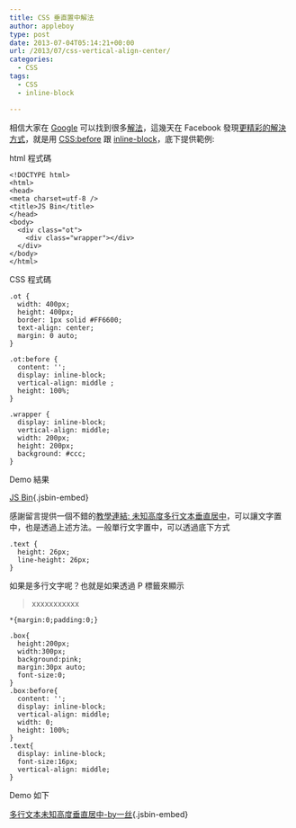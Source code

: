 ```yaml
---
title: CSS 垂直置中解法
author: appleboy
type: post
date: 2013-07-04T05:14:21+00:00
url: /2013/07/css-vertical-align-center/
categories:
  - CSS
tags:
  - CSS
  - inline-block

---
```

相信大家在 <a href="http://www.google.com" target="_blank">Google</a> 可以找到很多<a href="https://www.google.com.tw/search?q=css+vertical-align+center&ie=utf-8&oe=utf-8&aq=t&rls=org.mozilla:en-US:official&client=firefox-a" target="_blank">解法</a>，這幾天在 Facebook 發現<a href="https://www.facebook.com/josephj6802/posts/10200920251622230" target="_blank">更精彩的解決方式</a>，就是用 <a href="http://www.w3schools.com/cssref/sel_before.asp" target="_blank">CSS:before</a> 跟 <a href="http://www.w3schools.com/cssref/pr_class_display.asp" target="_blank">inline-block</a>，底下提供範例:

html 程式碼

<pre><code class="language-html">&lt;!DOCTYPE html&gt;
&lt;html&gt;
&lt;head&gt;
&lt;meta charset=utf-8 /&gt;
&lt;title&gt;JS Bin&lt;/title&gt;
&lt;/head&gt;
&lt;body&gt;
  &lt;div class="ot"&gt;
    &lt;div class="wrapper"&gt;&lt;/div&gt;
  &lt;/div&gt; 
&lt;/body&gt;
&lt;/html&gt;</code></pre>

<!--more-->

CSS 程式碼

<pre><code class="language-css">.ot {
  width: 400px;
  height: 400px;
  border: 1px solid #FF6600;
  text-align: center;
  margin: 0 auto;
}

.ot:before {
  content: &#039;&#039;;
  display: inline-block;
  vertical-align: middle ;
  height: 100%;
}

.wrapper {
  display: inline-block;
  vertical-align: middle;
  width: 200px;
  height: 200px;
  background: #ccc;
}</code></pre>

Demo 結果

[JS Bin][1]{.jsbin-embed}

感謝留言提供一個不錯的<a href="http://www.iyunlu.com/view/css-xhtml/77.html" target="_blank">教學連結: 未知高度多行文本垂直居中</a>，可以讓文字置中，也是透過上述方法。一般單行文字置中，可以透過底下方式

<pre><code class="language-csss">.text {
  height: 26px;
  line-height: 26px;
}</code></pre>

如果是多行文字呢？也就是如果透過 P 標籤來顯示

> xxxxxxxxxxx

<pre><code class="language-css">*{margin:0;padding:0;}

.box{
  height:200px;
  width:300px;
  background:pink;
  margin:30px auto;
  font-size:0;
}
.box:before{
  content: &#039;&#039;;
  display: inline-block;
  vertical-align: middle;
  width: 0;
  height: 100%;
}
.text{
  display: inline-block;
  font-size:16px;
  vertical-align: middle;
}</code></pre>

Demo 如下

[多行文本未知高度垂直居中-by一丝][2]{.jsbin-embed}

 [1]: http://jsbin.com/ezodok/1/embed?live
 [2]: http://jsbin.com/ifexef/4/embed?live